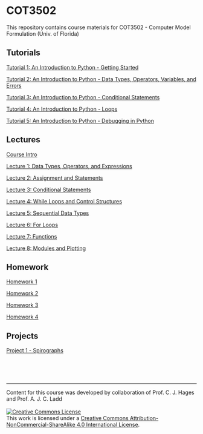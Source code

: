 # COT3502
This repository contains course materials for COT3502 - Computer Model Formulation (Univ. of Florida)

## Tutorials

[Tutorial 1: An Introduction to Python - Getting Started](https://colab.research.google.com/drive/1bAGzmCsRaMTRMbOBFEILix-OAa600Cmn?usp=sharing)

[Tutorial 2: An Introduction to Python - Data Types, Operators, Variables, and Errors](https://colab.research.google.com/drive/1n16hl4wYgLMSijwgCMtx25IunEvWOg42?usp=sharing)

[Tutorial 3: An Introduction to Python - Conditional Statements](https://colab.research.google.com/drive/1bgW0MghNl0jAUh5_nCLxWTM9Ng4M6DjP?usp=sharing)

[Tutorial 4: An Introduction to Python - Loops](https://colab.research.google.com/drive/12XxbwkR9eS8lpeujDxwl8SS521b2snPh?usp=sharing)

[Tutorial 5: An Introduction to Python - Debugging in Python](https://colab.research.google.com/drive/1k0yrS1FIYvbZqABjp3PDIk-TXGx_zdvW?usp=sharing)

## Lectures

[Course Intro](/Lectures/0_IntroSlides_COT3502.pdf)

[Lecture 1: Data Types, Operators, and Expressions](https://colab.research.google.com/drive/1NvUz-DXAx2doZ2mzSvV6peAMYz_d1Lth?usp=sharing)

[Lecture 2: Assignment and Statements](https://colab.research.google.com/drive/1WlPZ43KtPgwy59GwujJPs6aO3g7GboBB?usp=sharing)

[Lecture 3: Conditional Statements](https://colab.research.google.com/drive/16tNQKl3rMkrxvx5XZSZxZOS2jc9D6NaK?usp=sharing)

[Lecture 4: While Loops and Control Structures](https://colab.research.google.com/drive/1HgjeZhlYQ9RpQDRhogGBkk7W5BdqQHos?usp=sharing)

[Lecture 5: Sequential Data Types](https://colab.research.google.com/drive/17eK2ZbzRDOOZzlsJZUq8R636h0DRYYSp?usp=sharing)

[Lecture 6: For Loops](https://colab.research.google.com/drive/1LRyJCcIAsoDl_e7LpHinFbyK1cvh-i1h?usp=sharing)

[Lecture 7: Functions](https://colab.research.google.com/drive/1qwWQ5ZaYHzPHjpJ9CqyAJd-NL136qyZK?usp=sharing)

[Lecture 8: Modules and Plotting](https://colab.research.google.com/drive/1_WDrxcQE161jEMnSVKEdvSfqrv7ioVBx?usp=sharing)

## Homework 

[Homework 1](https://colab.research.google.com/drive/1vdOaKTm9g90Wj4307LOHUCbuyA5QKmOF?usp=sharing)

[Homework 2](https://colab.research.google.com/drive/1d5CuMtda5QELwY2Ai8ArWNnbE22lQCVe?usp=sharing)

[Homework 3](https://colab.research.google.com/drive/10UTZ0rWxWgAiiruslDAQ1yPl7i4cFY6s?usp=sharing)

[Homework 4](https://colab.research.google.com/drive/1OtLo74qycvS7fi6B5qdJGLkLENxq_S_M?usp=sharing)

## Projects

[Project 1 - Spirographs](https://drive.google.com/file/d/1-kp7AwKijV5jyS5u5l8AlYo-B1G4MTEM/view?usp=sharing)

<br/>
<br/>
<br/>

---

Content for this course was developed by collaboration of Prof. C. J. Hages and Prof. A. J. C. Ladd
<br/>
<br/>
<a rel="license" href="http://creativecommons.org/licenses/by-nc-sa/4.0/"><img alt="Creative Commons License" style="border-width:0" src="https://i.creativecommons.org/l/by-nc-sa/4.0/88x31.png" /></a><br />This work is licensed under a <a rel="license" href="http://creativecommons.org/licenses/by-nc-sa/4.0/">Creative Commons Attribution-NonCommercial-ShareAlike 4.0 International License</a>.
